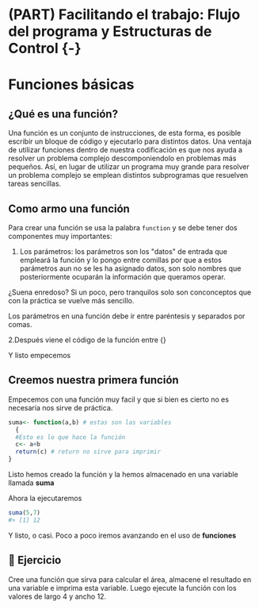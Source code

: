 # (PART) Facilitando el trabajo: Flujo del programa y Estructuras de Control {-}

# Funciones básicas

## ¿Qué es una función?

Una función es un conjunto de instrucciones, de esta forma, es posible escribir un bloque de código y ejecutarlo para distintos datos. 
Una ventaja de utilizar funciones dentro de nuestra codificación es que nos ayuda a resolver un problema complejo descomponiendolo en problemas más pequeños. 
Así, en lugar de utilizar un programa muy grande para resolver un problema complejo se emplean distintos subprogramas que resuelven tareas sencillas.

## Como armo una función

Para crear una función se usa la palabra `function` y se debe tener dos componentes muy importantes:
1. Los parámetros: los parámetros son los "datos" de entrada que empleará la función y lo pongo entre comillas por que a estos parámetros aun no se les ha asignado datos, son solo nombres que posteriormente ocuparán la información que queramos operar.

¿Suena enredoso? Si un poco, pero tranquilos solo son conconceptos que con la práctica se vuelve más sencillo.

Los parámetros en una función debe ir entre paréntesis y separados por comas.

2.Después viene el código de la función entre {} 

Y listo empecemos

## Creemos nuestra primera función

Empecemos con una función muy facil y que si bien es cierto no es necesaria nos sirve de práctica.


``` r
suma<- function(a,b) # estas son las variables 
  {
  #Esto es lo que hace la función
  c<- a+b
  return(c) # return no sirve para imprimir
}
```

Listo hemos creado la función y la hemos almacenado en una variable llamada **suma**

Ahora la ejecutaremos


``` r
suma(5,7)
#> [1] 12
```

Y listo, o casi. Poco a poco iremos avanzando en el uso de **funciones**

## 📝 Ejercicio

Cree una función que sirva para calcular el área, almacene el resultado en una variable e imprima esta variable. Luego ejecute la función con los valores de largo 4 y ancho 12.
